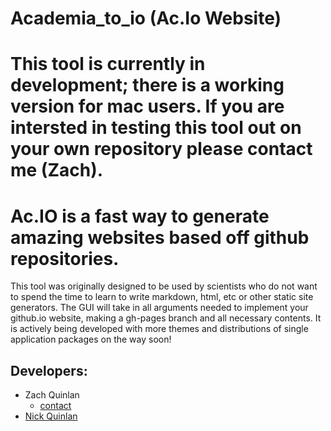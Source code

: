 # Academia_to_io (Ac.Io Website)

# This tool is currently in development; there is a working version for mac users. If you are intersted in testing this tool out on your own repository please contact me (Zach).

# Ac.IO is a fast way to generate amazing websites based off github repositories.
 This tool was originally designed to be used by scientists who do not want to spend the time to learn to write markdown, html, etc or other static site generators. The GUI will take in all arguments needed to implement your github.io website, making a gh-pages branch and all necessary contents. It is actively being developed with more themes and distributions of single application packages on the way soon!

## Developers:
- Zach Quinlan
    - [contact](mailto:zquinlan@gmail.com)
- [Nick Quinlan](github.com/nquinlan)
